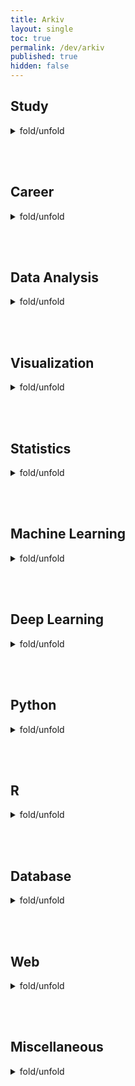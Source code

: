```yaml
---
title: Arkiv
layout: single
toc: true
permalink: /dev/arkiv
published: true
hidden: false
---
```


<head>
  <base target="_blank">
</head>



## Study

<details>
<summary>fold/unfold</summary>
<div markdown="1">

### Document

- [위키독스](https://wikidocs.net/)
- [더북](https://thebook.io/)
- [코딩도장](https://dojang.io/)
- [IDRE](https://stats.idre.ucla.edu/)
- [sololearn](https://www.sololearn.com/learning)
- [Khan Academy](https://www.khanacademy.org/)
- [소년코딩](https://boycoding.tistory.com/category)
- [devhints](https://devhints.io/)

### Course

- [인프런](https://www.inflearn.com/)
- [생활코딩](https://www.opentutorials.org/course/1)
- [SW Expert Academy](https://swexpertacademy.com/main/learn/course/courseList.do)
- [edwith](https://www.edwith.org/)
- [프로그래머스](https://programmers.co.kr/learn?tag=%EB%AA%A8%EB%93%A0%20%EC%BD%94%EC%8A%A4)
- [coursera](https://www.coursera.org/)
- [edX](https://www.edx.org/)
- [Udacity](https://www.udacity.com/)
- [udemy](https://www.udemy.com/)

</div>
</details>

<br><br>

## Career

<details>
<summary>fold/unfold</summary>
<div markdown="1">

### Information

- [주니어 개발자를 위한 취업 정보](https://github.com/jojoldu/junior-recruit-scheduler)

### Interview

- [데이터 사이언스 인터뷰 질문 모음집](https://zzsza.github.io/data/2018/02/17/datascience-interivew-questions/)
- [성공적인 코딩 인터뷰를 위한 코딩 인터뷰 정복하기 - 코딩 테스트](https://www.inflearn.com/course/%EC%BD%94%EB%94%A9-%EC%9D%B8%ED%84%B0%EB%B7%B0#)

### Coding Test

- [프로그래머스](https://programmers.co.kr/learn/challenges?tab=all_challenges)
- [백준](https://www.acmicpc.net/)
- [SW Expert Academy](https://swexpertacademy.com/main/code/problem/problemList.do)
- [코딩테스트 준비 사이트 모음집](https://velog.io/@jeon3029/%EC%BD%94%EB%94%A9%ED%85%8C%EC%8A%A4%ED%8A%B8-%EC%A4%80%EB%B9%84-%EC%82%AC%EC%9D%B4%ED%8A%B8-%EB%AA%A8%EC%9D%8C%EC%A7%91%EB%8B%A8%EC%88%9C%EB%A7%81%ED%81%AC%EB%A7%8C)

</div>
</details>

<br><br>

## Data Analysis

<details>
<summary>fold/unfold</summary>
<div markdown="1">

### Dataset

- Kaggle
  - [kaggle](https://www.kaggle.com/)
  - [Code](https://www.kaggle.com/code)
- DACON
  - [DACON](https://dacon.io/main)
  - [CODE SHARE](https://dacon.io/codeshare/)
- UCI
  - [Machine Learning Repository](http://archive.ics.uci.edu/ml/index.php)
  - [Data Sets](http://archive.ics.uci.edu/ml/datasets.php)

### Document

- [모두의 데이터 분석 with 파이썬](https://thebook.io/007029/)
- [Python 데이터 분석 실무](https://wikidocs.net/book/1867)
- [Pandas](https://www.kaggle.com/learn/pandas)
- [Data Cleaning](https://www.kaggle.com/learn/data-cleaning)
- [COMPREHENSIVE DATA EXPLORATION WITH PYTHON](https://www.kaggle.com/pmarcelino/comprehensive-data-exploration-with-python)
- [New to Data School? Start here](https://www.dataschool.io/start/)

### Signal Processing

- [scipy.fft](https://docs.scipy.org/doc/scipy/reference/tutorial/fft.html)
- [librosa](https://librosa.org/doc/latest/core.html)
- [Dynamic Time Wrap](https://dynamictimewarping.github.io/)

</div>
</details>

<br><br>

## Visualization

<details>
<summary>fold/unfold</summary>
<div markdown="1">

### Python

- [kaggle : Data Visualization](https://www.kaggle.com/learn/data-visualization)
- [matplotlib](https://matplotlib.org/)
- [seaborn](http://seaborn.pydata.org/)
- [plotly](https://plotly.com/python/)
- [plotly express](https://medium.com/plotly/introducing-plotly-express-808df010143d)
- [bokeh](https://docs.bokeh.org/en/latest/index.html)
- [plotnine](https://plotnine.readthedocs.io/en/stable/)

### Tableau

- Official
  - [제품](https://www.tableau.com/ko-kr/products)
  - [학습](https://www.tableau.com/ko-kr/learn)
  - [웹 세미나](https://www.tableau.com/ko-kr/learn/series/webinars)
  - [교육 동영상](https://www.tableau.com/ko-kr/learn/training/20202)
  - [시작 키트](https://www.tableau.com/ko-kr/learn/starter-kits)
  - [자습서](https://help.tableau.com/current/guides/get-started-tutorial/ko-kr/get-started-tutorial-home.htm)
  - [백서](https://www.tableau.com/ko-kr/learn/whitepapers)
- Miscellaneous
  - [웰컴 투 태블로 월드](https://www.inflearn.com/course/%ED%83%9C%EB%B8%94%EB%A1%9C%EA%B0%95%EC%A2%8C-1#)
  - [태블로 레벨UP](https://www.inflearn.com/course/%ED%83%9C%EB%B8%94%EB%A1%9C-%EC%A4%91%EA%B8%89#)
  - [Bryan J. Choi](https://public.tableau.com/profile/bryan.jungmin.choi#!/)
  - [Tableau 학습자료 URL List](http://www.datavisualization.co.kr/tableau-%ED%95%99%EC%8A%B5-%EC%9E%90%EB%A3%8C-url-list/)

</div>
</details>

<br><br>

## Statistics

<details>
<summary>fold/unfold</summary>
<div markdown="1">

### Document

- statsmodels
  - [Getting started](https://www.statsmodels.org/stable/gettingstarted.html)
  - [User Guide](https://www.statsmodels.org/stable/user-guide.html)
  - [Examples](https://www.statsmodels.org/stable/examples/index.html)
  - [API Reference](https://www.statsmodels.org/stable/api.html)
- SciPy
  - [SciPy](https://docs.scipy.org/doc/scipy/reference/)
  - [Tutorial](https://docs.scipy.org/doc/scipy/reference/tutorial/index.html)
  - [API](https://docs.scipy.org/doc/scipy/reference/api.html)
- Miscellaneous
  - [rfriend](https://rfriend.tistory.com/)
  - [bioinformaticsandme](https://bioinformaticsandme.tistory.com/category/Statistics)

### Course

- Khan Academy
  - [Statistics and probability](https://www.khanacademy.org/math/statistics-probability)
- OpenIntro
  - [OpenIntro Statistics](https://www.openintro.org/book/os/)
  - [Introductory Statistics with Randomization and Simulation](https://www.openintro.org/book/isrs/)
  - [Advanced High School Statistics](https://www.openintro.org/book/ahss/)
  - [Introductory Statistics for the Life and Biomedical Sciences](https://www.openintro.org/book/biostat/)
- Udacity
  - [Intro to Inferential Statistics](https://www.udacity.com/course/intro-to-inferential-statistics--ud201)
- 류근관 경제통계학
  - [경제통계학 1부 : 그림과 수치를 이용한 자료의 정리](http://www.kmooc.kr/courses/course-v1:SNUk+SNU212_204_1k+2020_T2/video)
  - [경제통계학 2부 - 통계적 추론을 위한 개념, 도구, 사례](http://www.kmooc.kr/courses/course-v1:SNUk+SNU212.204.2k+2020_T2/video)
  - [경제통계학 3부 - 표본조사와 통계적 추론](http://www.kmooc.kr/courses/course-v1:SNUk+SNU212_204_3k+2020_T2/video)

</div>
</details>

<br><br>

## Machine Learning

<details>
<summary>fold/unfold</summary>
<div markdown="1">

### Document

- ML
  - [Best-of Machine Learning with Python](https://github.com/ml-tooling/best-of-ml-python)
  - [PaperspaceBlog](https://blog.paperspace.com/tag/machine-learning/)
  - [Machine Learning Mastery](https://machinelearningmastery.com/blog/)
  - [neptune](https://neptune.ai/blog)
- Ensemble
  - [Part 1. Introduction to Ensemble Learning](https://subinium.github.io/introduction-to-ensemble-1/)
  - [Part 2. Introduction to Ensemble Learning : Boosting](https://subinium.github.io/introduction-to-ensemble-2-boosting/)
  - [머신러닝/앙상블](https://exupery-1.tistory.com/category/%EB%A8%B8%EC%8B%A0%EB%9F%AC%EB%8B%9D/%EC%95%99%EC%83%81%EB%B8%94)
  - [Gradient Boosting with Scikit-Learn, XGBoost, LightGBM, and CatBoost](https://machinelearningmastery.com/gradient-boosting-with-scikit-learn-xgboost-lightgbm-and-catboost/)
- VAE
  - [What is the difference between a generative and a discriminative algorithm?](https://stackoverflow.com/questions/879432/what-is-the-difference-between-a-generative-and-a-discriminative-algorithm/15137512#15137512)
  - [discriminative vs generative](https://ratsgo.github.io/generative%20model/2017/12/17/compare/)
  - [VAE(Auto-Encoding Variational Bayes) 직관적 이해](https://taeu.github.io/paper/deeplearning-paper-vae/)
- Miscellaneous
  - [Which Machine Learning course is right for you?](https://www.dataschool.io/ml-courses/)
  - [An Introduction to Statistical Learning](https://www.statlearning.com/)
  - [토닥토닥 파이썬 - 머신 러닝](https://wikidocs.net/book/2383)
  - [오차의 과학](https://brunch.co.kr/magazine/error-science)
  - [GAN](https://velog.io/@tobigs-gm1/series/GAN)

### Kaggle

- [Machine Learning Algorithms tutorials for BEGINNERS](https://www.kaggle.com/getting-started/140896)
- [Intro to Machine Learning](https://www.kaggle.com/learn/intro-to-machine-learning)
- [Intermediate Machine Learning](https://www.kaggle.com/learn/intermediate-machine-learning)
- [Feature Engineering](https://www.kaggle.com/learn/feature-engineering)
- [Machine Learning Explainability](https://www.kaggle.com/learn/machine-learning-explainability)

### 문일철

- [인공지능 및 기계학습 개론Ⅰ](https://www.edwith.org/machinelearning1_17)
- [인공지능 및 기계학습 개론 II](https://www.edwith.org/machinelearning2__17)
- [인공지능 및 기계학습 심화](https://www.edwith.org/aiml-adv)

### scikit-learn

- [Getting Started](https://scikit-learn.org/stable/getting_started.html)
- [scikit-learn Tutorials](https://scikit-learn.org/stable/tutorial/index.html)
- [API Reference](https://scikit-learn.org/stable/modules/classes.html)
- [User Guide](https://scikit-learn.org/stable/user_guide.html)
- [Examples](https://scikit-learn.org/stable/auto_examples/index.html)
- [Choosing the right estimator](https://scikit-learn.org/stable/tutorial/machine_learning_map/index.html)
- [Related Projects](https://scikit-learn.org/stable/related_projects.html#)

### Time Series Analaysis

- statsmodels
  - [Time Series analysis](https://www.statsmodels.org/stable/tsa.html)
  - [Time Series Analysis by State Space Methods](https://www.statsmodels.org/stable/statespace.html)
  - [Vector Autoregressions](https://www.statsmodels.org/stable/vector_ar.html)
- R Friend
  - [시계열 구성 요인 (Time series component factors): 추세(trend), 순환(cycle), 계절(seasonal), 불규칙(irregular) 요인](https://rfriend.tistory.com/509)
  - [시계열 분해 (Time series Decomposition)](https://rfriend.tistory.com/510)
  - [시계열 패턴별 지수 평활법 (exponential smoothing by time series patterns)](https://rfriend.tistory.com/511)
- Miscellaneous
  - [시계열 데이터 - 이상치 탐색 Anomaly Detection](https://velog.io/@nameunzz/Anomaly-Detection)
  - [토닥토닥 파이썬 - 시계열 회귀를 위한 머신 러닝](https://wikidocs.net/book/2937)
  - [토닥토닥 파이썬 - 시계열 회귀를 위한 딥 러닝 (텐서플로우 v2)](https://wikidocs.net/book/2921)

### Anomaly Detection

- scikit-learn
  - [Novelty and Outlier Detection](https://scikit-learn.org/stable/modules/outlier_detection.html)
- Data to AI Lab at MIT
  - [Orion](https://github.com/signals-dev/Orion)
- GitHub
  - [Anomaly Detection Learning Resources](https://github.com/yzhao062/anomaly-detection-resources)
  - [Python Outlier Detection (PyOD)](https://github.com/yzhao062/pyod)
  - [awesome anomaly detection](https://github.com/hoya012/awesome-anomaly-detection)
  - [awesome-TS-anomaly-detection](https://github.com/rob-med/awesome-TS-anomaly-detection)
- isolation forest
  - [Isolation Forest 설명](https://woodyahn.tistory.com/m/60)
  - [Extended Isolation Forest 설명](https://woodyahn.tistory.com/m/70)
  - [Extended Isolation Forest](https://github.com/sahandha/eif)

### Model Optimization

- [PyCaret](https://pycaret.org/)
- [BayesianOptimization](https://github.com/fmfn/BayesianOptimization)
- [Bayesian Optimization](https://m.blog.naver.com/PostView.naver?isHttpsRedirect=true&blogId=dpfkdlt&logNo=221678800067)
- [Hyperparameter Tuning in Python: a Complete Guide 2021](https://neptune.ai/blog/hyperparameter-tuning-in-python-a-complete-guide-2020)
- [AutoML](https://www.automl.org/)

### Information Theory

- Khan Academy
  - [Ancient information theory](https://www.khanacademy.org/computing/computer-science/informationtheory#info-theory)
  - [Modern information theory](https://www.khanacademy.org/computing/computer-science/informationtheory#moderninfotheory)
- Miscellaneous
  - [초보를 위한 정보이론 안내서 - Entropy란 무엇일까](https://hyunw.kim/blog/2017/10/14/Entropy.html)
  - [초보를 위한 정보이론 안내서 - Cross Entropy 파헤쳐보기](https://hyunw.kim/blog/2017/10/26/Cross_Entropy.html)
  - [초보를 위한 정보이론 안내서 - KL divergence 쉽게 보기](https://hyunw.kim/blog/2017/10/27/KL_divergence.html)

### Bayesian Statistics

- [Bayesian inference problem, MCMC and variational inference](https://towardsdatascience.com/bayesian-inference-problem-mcmc-and-variational-inference-25a8aa9bce29)

### Feature Engineering

- feature selection
  - [Feature selection](https://scikit-learn.org/stable/modules/feature_selection.html)
  - [feature selection 방법들 성능 비교 실험](https://www.kaggle.com/harangdev/feature-selection)
  - [How to Perform Feature Selection for Regression Data](https://machinelearningmastery.com/feature-selection-for-regression-data/)
  - [Recursive Feature Elimination (RFE) for Feature Selection in Python](https://machinelearningmastery.com/rfe-feature-selection-in-python/)
- feature importance
  - [Permutation feature importance](https://scikit-learn.org/stable/modules/permutation_importance.html)
- feature extraction
  - [Feature extraction](https://scikit-learn.org/stable/modules/feature_extraction.html)
- dimension reduction
  - [Unsupervised dimensionality reduction](https://scikit-learn.org/stable/modules/unsupervised_reduction.html)

</div>
</details>

<br><br>

## Deep Learning

<details>
<summary>fold/unfold</summary>
<div markdown="1">

### Document

- Blog
  - [PaperspaceBlog](https://blog.paperspace.com/tag/deep-learning/)
  - [colah](https://colah.github.io/)
  - [Distill](https://distill.pub/)
- Website
  - [CS231n: Convolutional Neural Networks for Visual Recognition](http://cs231n.stanford.edu/)
  - [UFLDL Tutorial](http://deeplearning.stanford.edu/tutorial/)
  - [Papers With Code](https://paperswithcode.com/)
- Topic
  - optimizer
    - [딥러닝 최적화 알고리즘 알고 쓰자. 딥러닝 옵티마이저(optimizer) 총정리](https://hiddenbeginner.github.io/deeplearning/2019/09/22/optimization_algorithms_in_deep_learning.html)
  - attention
    - [케라스 어텐션 메커니즘(Keras Attention Mechanism) (Dense)](https://yjam.tistory.com/72)
    - [케라스 어텐션 메커니즘(Keras Attention Mechanism) (LSTM)](https://yjam.tistory.com/73)
    - [어텐션 메커니즘(Attention Mechanism)의 이해]()
    - [어텐션 시각화(Attention Visualization)](https://yjam.tistory.com/79)
    - [기초부터 시작하는 NLP: SEQUENCE TO SEQUENCE 네트워크와 ATTENTION을 이용한 번역](https://tutorials.pytorch.kr/intermediate/seq2seq_translation_tutorial.html)
  - convolution
    - [Convolution Visualizer](https://ezyang.github.io/convolution-visualizer/index.html)
  - normalization
    - [Introduction to Deep Learning Normalization](https://subinium.github.io/introduction-to-normalization/)

### Framework

- TensorFlow
  - Official
    - [Introduction to TensorFlow](https://www.tensorflow.org/learn)
    - [TensorFlow Core : Overview](https://www.tensorflow.org/overview)
    - [TensorFlow Core : Tutorials](https://www.tensorflow.org/tutorials)
    - [TensorFlow Core : Guide](https://www.tensorflow.org/guide)
  - Miscellaneous
    - [딥 러닝을 이용한 자연어 처리 입문](https://wikidocs.net/book/2155)
    - [토닥토닥 파이썬 - 딥 러닝 (텐서플로우 v2)](https://wikidocs.net/book/4172)
- PyTorch
  - Official
    - [WELCOME TO PYTORCH TUTORIALS](https://pytorch.org/tutorials/)
    - [PYTORCH DOCUMENTATION](https://pytorch.org/docs/stable/index.html)
  - Miscellaneous
    - [PyTorch로 시작하는 딥 러닝 입문](https://wikidocs.net/book/2788)
    - [Natural Language Processing with PyTorch](https://kh-kim.gitbook.io/natural-language-processing-with-pytorch/)

### Course

- Kaggle
  - [Intro to Deep Learning](https://www.kaggle.com/learn/intro-to-deep-learning)
  - [Computer Vision](https://www.kaggle.com/learn/computer-vision)
  - [Natural Language Processing](https://www.kaggle.com/learn/natural-language-processing)
  - [Intro to Game AI and Reinforcement Learning](https://www.kaggle.com/learn/intro-to-game-ai-and-reinforcement-learning)
- 김성훈
  - [모두를 위한 딥러닝 시즌 2](https://deeplearningzerotoall.github.io/season2/)
  - [모두를 위한 딥러닝 시즌 2 -TensorFlow](https://deeplearningzerotoall.github.io/season2/lec_tensorflow.html)
  - [모두를 위한 딥러닝 시즌 2 - PyTorch](https://deeplearningzerotoall.github.io/season2/lec_pytorch.html)
- Andrew Ng
  - [ML Yearning 완결](https://tensorflow.blog/2018/09/29/ml-yearning-%ec%99%84%ea%b2%b0/)
  - [딥러닝 1단계: 신경망과 딥러닝](https://www.edwith.org/deeplearningai1)
  - [딥러닝 2단계: 심층 신경망 성능 향상시키기](https://www.edwith.org/deeplearningai2)
  - [딥러닝 3단계: 머신러닝 프로젝트 구조화하기](https://www.edwith.org/deeplearningai3)
  - [딥러닝 4단계: 합성곱 신경망 네트워크 (CNN)](https://www.edwith.org/deeplearningai4)

</div>
</details>

<br><br>

## Python

<details>
<summary>fold/unfold</summary>
<div markdown="1">

### GitHub

- [Best-of Python](https://github.com/ml-tooling/best-of-python)
- [Best-of Python Developer Tools](https://github.com/ml-tooling/best-of-python-dev)

### Document

- [점프 투 파이썬](https://wikidocs.net/book/1)
- [왕초보를 위한 Python](https://wikidocs.net/book/2)
- [레벨업 파이썬](https://wikidocs.net/book/4170)
- [파이썬 코딩 도장](https://dojang.io/course/view.php?id=7)
- [씽크 파이썬](https://thebook.io/006878/)
- [모두의 알고리즘 with 파이썬](https://thebook.io/006935/)
- [Try! helloworld 파이썬](https://thebook.io/006888/)

### Course

- [입문자를 위한 파이썬 기초 따라잡기](https://www.inflearn.com/course/%ED%8C%8C%EC%9D%B4%EC%8D%AC-%EA%B8%B0%EC%B4%88#)
- [파이썬 입문](https://programmers.co.kr/learn/courses/2)
- [파이썬을 파이썬답게](https://programmers.co.kr/learn/courses/4008)

### SW Expert Academy

- [Beginner](https://swexpertacademy.com/main/learn/course/subjectList.do?courseId=AVuPDAe6AATw5UW6)
- [Intermediate](https://swexpertacademy.com/main/learn/course/subjectList.do?courseId=AVuPDN86AAXw5UW6)
- [Advanced](https://swexpertacademy.com/main/learn/course/subjectList.do?courseId=AVuPDYSqAAbw5UW6)
- [Professional](https://swexpertacademy.com/main/learn/course/subjectList.do?courseId=AVuPDj5qAAfw5UW6)

### PY4E

- [1. 모두를 위한 프로그래밍 : 파이썬](https://www.edwith.org/pythonforeverybody)
- [2. 파이썬 자료구조](https://www.edwith.org/python-data/)
- [3. 파이썬을 이용한 웹 스크래핑](https://www.edwith.org/python-network-data/)
- [4. 파이썬을 이용한 데이터베이스 처리](https://www.edwith.org/python-databases/)
- [5. 캡스톤 : 파이썬을 이용한 데이터 검색, 처리 및 시각화](https://www.edwith.org/python-capston/)

</div>
</details>

<br><br>

## R

<details>
<summary>fold/unfold</summary>
<div markdown="1">

### Document

- [R을 이용한 데이터 처리 & 분석 실무](https://thebook.io/006723/)
- [Must Learning with R](https://wikidocs.net/book/4315)
- [실무위주의 R](https://wikidocs.net/book/3792)

### Course

- [R프로그래밍 기초 다지기](https://www.inflearn.com/course/R-%ED%94%84%EB%A1%9C%EA%B7%B8%EB%9E%98%EB%B0%8D-%EA%B8%B0%EC%B4%88)
- R 프로그램
  - [시즌 1](https://www.inflearn.com/course/r-%ED%94%84%EB%A1%9C%EA%B7%B8%EB%9E%A8-%EC%8B%9C%EC%A6%8C-1)
  - [시즌 2](https://www.inflearn.com/course/r-%ED%94%84%EB%A1%9C%EA%B7%B8%EB%9E%98%EB%B0%8D-%EC%8B%9C%EC%A6%8C2)
  - [시즌 2 YouTube](https://youtube.com/playlist?list=PLupRxDNsA2DROak0sPSReYyIInnEjuXxw)
- [Statistics with R](https://www.coursera.org/specializations/statistics)

</div>
</details>

<br><br>

## Database

<details>
<summary>fold/unfold</summary>
<div markdown="1">

### Big Data

- [빅데이터 - 하둡, 하이브로 시작하기](https://wikidocs.net/book/2203)
- [빅데이터 - 스칼라(scala), 스파크(spark)로 시작하기](https://wikidocs.net/book/2350)

### SQL

- Practice
  - [sqlzoo](https://sqlzoo.net/)
  - [w3schools](https://www.w3schools.com/sql/default.asp)
  - [hackerrank](https://www.hackerrank.com/domains/sql)
  - [programmers](https://programmers.co.kr/learn/challenges?tab=sql_practice_kit)
- Kaggle
  - [Intro to SQL](https://www.kaggle.com/learn/intro-to-sql)
  - [Advanced SQL](https://www.kaggle.com/learn/advanced-sql)
- TheBook
  - [모두의 SQL](https://thebook.io/006977/)
  - [누구나 쉽게 SQL](https://thebook.io/080202/)
- Opentutorials
  - [DATABASE1](https://www.opentutorials.org/course/3162)
  - [DATABASE2 - MySQL](https://www.opentutorials.org/course/3161)
  - [SQL Join](https://www.opentutorials.org/course/3884)
  - [관계형 데이터 모델링](https://www.opentutorials.org/course/3883)

</div>
</details>

<br><br>

## Web

<details>
<summary>fold/unfold</summary>
<div markdown="1">

### Document

- [MDN](https://developer.mozilla.org/en-US/docs/Learn)

### Vue

- Vue 2
  - [Vue.js](https://vuejs.org/v2/guide/)
  - [Opentutorials.org](https://opentutorials.org/course/4091)
  - [Cracking Vue.js](https://joshua1988.github.io/vue-camp/textbook.html)
  - [웹 게임을 만들며 배우는 Vue](https://www.inflearn.com/course/web-game-vue)
- Vue 3
  - [Vue.js](https://v3.vuejs.org/guide/introduction.html)

### React

- [웹 게임을 만들며 배우는 React](https://www.inflearn.com/course/web-game-React)

### css

- grid
  - [CSS flex, grid 속성 쉽게 이해하기](https://wisesilver.tistory.com/25#grid)
  - [이번에야말로 CSS Grid를 익혀보자](https://studiomeal.com/archives/533)
  - [CSS Grid 완벽 가이드](https://heropy.blog/2019/08/17/css-grid/)
- flex
  - [CSS flex, grid 속성 쉽게 이해하기](https://wisesilver.tistory.com/25#flex)
  - [이번에야말로 CSS Flex를 익혀보자](https://studiomeal.com/archives/197)

### javascript

- [modern javascript tutorial](https://javascript.info/)
- [velopert](https://learnjs.vlpt.us/)
- [doncolmi](https://doncolmi.github.io/tags/)
- [렛츠기릿 자바스크립트](https://www.inflearn.com/course/%EB%A0%88%EC%B8%A0%EA%B8%B0%EB%A6%BF-%EC%9E%90%EB%B0%94%EC%8A%A4%ED%81%AC%EB%A6%BD%ED%8A%B8)

### online development environment

- [replit](https://replit.com/)
- [codepen](https://codepen.io/)
- [CodeSandbox](https://codesandbox.io/)
- [StackBlitz](https://stackblitz.com/)
- [jsfiddle](https://jsfiddle.net/)
- [Liveweave](https://liveweave.com/)
- [CSSdeck](https://cssdeck.com/labs)
- [dabblet](https://dabblet.com/)

</div>
</details>

<br><br>

## Miscellaneous

<details>
<summary>fold/unfold</summary>
<div markdown="1">

### vs code

- [sql formatter](https://marketplace.visualstudio.com/items?itemName=adpyke.vscode-sql-formatter)
- [markdown preview vscode code highlight](https://marketplace.visualstudio.com/items?itemName=bierner.markdown-shiki)
- [better comments](https://marketplace.visualstudio.com/items?itemName=aaron-bond.better-comments)
- [live preview](https://marketplace.visualstudio.com/items?itemName=ms-vscode.live-server)

### chrome

- [super dark mode](https://chrome.google.com/webstore/detail/super-dark-mode/nlgphodeccebbcnkgmokeegopgpnjfkc)
- [fonts changer](https://chrome.google.com/webstore/detail/fonts-changer/phkenomnahhgjnmpignadbeandfanbil)

### git

- [버전 관리 시스템 Git](https://www.inflearn.com/course/git-2#)
- [GITn](https://opentutorials.org/course/3838)
- [Git 교과서](https://thebook.io/080212/)
  
### GitHub Pages

- [jekyll-spaceship](https://github.com/jeffreytse/jekyll-spaceship)
- [jeffreytse/jekyll-deploy-action](https://github.com/jeffreytse/jekyll-deploy-action)
- [JamesIves/github-pages-deploy-action](https://github.com/JamesIves/github-pages-deploy-action)

### regular expression

- [정규표현식](https://opentutorials.org/course/909/5142)
- [정규 표현식 시작하기](https://wikidocs.net/4308)
- [강력한 정규 표현식의 세계로](https://wikidocs.net/4309)

### diagram

- document
  - [sourcemaking](https://sourcemaking.com/uml)
- blog
  - [클래스 다이어그램 이해하기](https://sabarada.tistory.com/m/72)
  - [클래스 다이어그램 작성법](https://gmlwjd9405.github.io/2018/07/04/class-diagram.html)
- website
  - [diagrams.net](https://app.diagrams.net/)
  - [GitMind](https://gitmind.com/)
- miscellaneous
  - [[Visual Studio Code] PlantUML 설치 하기](https://jungwoong.tistory.com/94)

### software architecture

- design patterns
  - [guru](https://refactoring.guru/design-patterns)
  - [sourcemaking](https://sourcemaking.com/design_patterns)
- refactoring
  - [guru](https://refactoring.guru/refactoring)
  - [sourcemaking](https://sourcemaking.com/refactoring)
- anti patterns
  - [sourcemaking](https://sourcemaking.com/antipatterns)

### IT

- [IT 기술 노트](https://wikidocs.net/book/2184)
- [컴퓨터 사이언스 부트캠프 with 파이썬](https://thebook.io/006950/)

### blog

- [TechBlogPosts](https://techblogposts.com/)
- [velog](https://velog.io/)

### compare software

- [G2](https://www.g2.com/compare)

### algorithm

- [알고리즘 산책 : 수학에서 제네릭프로그래밍까지](https://twinparadox.tistory.com/507)

</div>
</details>

